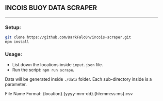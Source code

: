 ## INCOIS BUOY DATA SCRAPER

---

### Setup:

```sh
git clone https://github.com/DarkFalc0n/incois-scraper.git
npm install
```

### Usage:

- List down the locations inside `input.json` file.
- Run the script: `npm run scrape`.

Data will be generated inside `./data` folder. Each sub-directory inside is a parameter.

File Name Format: {location}.{yyyy-mm-dd}.{hh:mm:ss:ms}.csv

